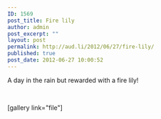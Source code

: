 ```yaml
---
ID: 1569
post_title: Fire lily
author: admin
post_excerpt: ""
layout: post
permalink: http://aud.li/2012/06/27/fire-lily/
published: true
post_date: 2012-06-27 10:00:52
---
```

A day in the rain but rewarded with a fire lily!

&nbsp;

[gallery link="file"]

&nbsp;
